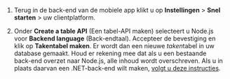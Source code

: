
1. Terug in de back-end van de mobiele app klikt u op **Instellingen** > **Snel starten** > uw clientplatform. 

2. Onder **Create a table API** (Een tabel-API maken) selecteert u Node.js voor **Backend language** (Back-endtaal). Accepteer de bevestiging en klik op **Takentabel maken**. Er wordt dan een nieuwe *taken*tabel in uw database gemaakt. Houd er rekening mee dat als u een bestaande back-end overzet naar Node.js, alle inhoud wordt overschreven. Als u in plaats daarvan een .NET-back-end wilt maken, [volgt u deze instructies](app-service-mobile-dotnet-backend-how-to-use-server-sdk.md#create-app).



<!--HONumber=Aug16_HO4-->


